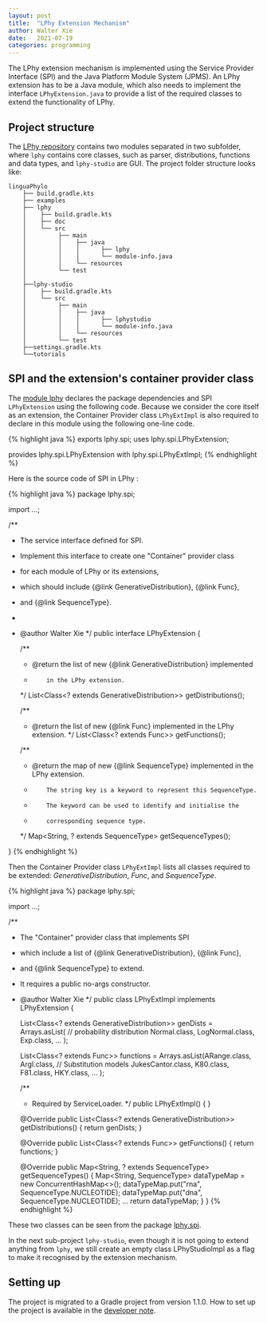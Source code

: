 ```yaml
---
layout: post
title:  "LPhy Extension Mechanism"
author: Walter Xie
date:   2021-07-19
categories: programming
---
```


The LPhy extension mechanism is implemented using the Service Provider Interface (SPI) 
and the Java Platform Module System (JPMS).
An LPhy extension has to be a Java module, which also needs to implement the interface
`LPhyExtension.java` to provide a list of the required classes to extend the functionality of LPhy.


## Project structure

The [LPhy repository](https://github.com/LinguaPhylo/linguaPhylo) contains two modules 
separated in two subfolder, where `lphy` contains core classes, such as parser, distributions, functions and data types, 
and `lphy-studio` are GUI. The project folder structure looks like:

```
linguaPhylo
    ├── build.gradle.kts
    ├── examples
    ├── lphy
    │    ├── build.gradle.kts
    │    ├── doc
    │    └── src
    │         ├── main
    │         │    ├── java
    │         │    │      ├── lphy
    │         │    │      └── module-info.java
    │         │    └── resources
    │         └── test
    │    
    ├──lphy-studio
    │    ├── build.gradle.kts
    │    └── src
    │         ├── main
    │         │    ├── java
    │         │    │      ├── lphystudio
    │         │    │      └── module-info.java
    │         │    └── resources
    │         └── test
    ├──settings.gradle.kts
    └──tutorials
```

## SPI and the extension's container provider class

The [module lphy](https://github.com/LinguaPhylo/linguaPhylo/blob/master/lphy/src/main/java/module-info.java)
declares the package dependencies and SPI `LPhyExtension` using the following code. 
Because we consider the core itself as an extension, the Container Provider class `LPhyExtImpl`
is also required to declare in this module using the following one-line code.

{% highlight java %}
exports lphy.spi;
uses lphy.spi.LPhyExtension;

provides lphy.spi.LPhyExtension with lphy.spi.LPhyExtImpl;
{% endhighlight %}

Here is the source code of SPI in LPhy :

{% highlight java %}
package lphy.spi;

import ...;

/**
 * The service interface defined for SPI.
 * Implement this interface to create one "Container" provider class
 * for each module of LPhy or its extensions,
 * which should include {@link GenerativeDistribution}, {@link Func},
 * and {@link SequenceType}.
 *
 * @author Walter Xie
 */
public interface LPhyExtension {

    /**
     * @return the list of new {@link GenerativeDistribution} implemented 
     *         in the LPhy extension.
     */
    List<Class<? extends GenerativeDistribution>> getDistributions();

    /**
     * @return the list of new {@link Func} implemented in the LPhy extension.
     */
    List<Class<? extends Func>> getFunctions();

    /**
     * @return the map of new {@link SequenceType} implemented in the LPhy extension.
     *         The string key is a keyword to represent this SequenceType.
     *         The keyword can be used to identify and initialise the 
     *         corresponding sequence type.
     */
    Map<String, ? extends SequenceType> getSequenceTypes();

}
{% endhighlight %}

Then the Container Provider class `LPhyExtImpl` lists all classes required to be extended:
_GenerativeDistribution_, _Func_, and _SequenceType_.

{% highlight java %}
package lphy.spi;

import ...;

/**
 * The "Container" provider class that implements SPI
 * which include a list of {@link GenerativeDistribution}, {@link Func},
 * and {@link SequenceType} to extend.
 * It requires a public no-args constructor.
 * @author Walter Xie
 */
public class LPhyExtImpl implements LPhyExtension {

    List<Class<? extends GenerativeDistribution>> genDists = Arrays.asList(
            // probability distribution
            Normal.class, LogNormal.class, Exp.class, 
            ... );

    List<Class<? extends Func>> functions = Arrays.asList(ARange.class, ArgI.class,
            // Substitution models
            JukesCantor.class, K80.class, F81.class, HKY.class, 
            ... );

    /**
     * Required by ServiceLoader.
     */
    public LPhyExtImpl() { }

    @Override
    public List<Class<? extends GenerativeDistribution>> getDistributions() {
        return genDists;
    }

    @Override
    public List<Class<? extends Func>> getFunctions() {
        return functions;
    }

    @Override
    public Map<String, ? extends SequenceType> getSequenceTypes() {
        Map<String, SequenceType> dataTypeMap = new ConcurrentHashMap<>();
        dataTypeMap.put("rna", SequenceType.NUCLEOTIDE);
        dataTypeMap.put("dna", SequenceType.NUCLEOTIDE);
        ...
        return dataTypeMap;
    }
}
{% endhighlight %}

These two classes can be seen from the package [lphy.spi](https://github.com/LinguaPhylo/linguaPhylo/blob/master/lphy/src/main/java/lphy/spi/).


In the next sub-project `lphy-studio`, even though it is not going to extend anything from `lphy`, 
we still create an empty class LPhyStudioImpl as a flag to make it recognised by the extension mechanism. 


## Setting up

The project is migrated to a Gradle project from version 1.1.0.
How to set up the project is available in the [developer note](https://github.com/LinguaPhylo/linguaPhylo/blob/master/DEV_NOTE.md).

